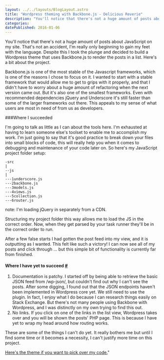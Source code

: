 ```yaml
---
layout: ../../layouts/BlogLayout.astro
title: "Wordpress theming with Backbone.js - Delicious Reverie"
description: "You'll notice that there's not a huge amount of posts about JavaScript on my site. That's not an accident, I'm really only beginning to gain my feet with the language. Despite this I took the plunge and decided to build a Wordpress theme that uses Backbone.js to render the posts in a list. Here's a bit about the project."
categories:
datePublished: 2016-01-06
---
```


You'll notice that there's not a huge amount of posts about JavaScript on my site. That's not an accident, I'm really only beginning to gain my feet with the language. Despite this I took the plunge and decided to build a Wordpress theme that uses Backbone.js to render the posts in a list. Here's a bit about the project.

Backbone.js is one of the most stable of the Javascript frameworks, which is one of the reasons I chose to focus on it. I wanted to start with a stable framework that would allow me to get to grips with it properly, and that I didn't have to worry about a huge amount of refactoring when the next version came out. But it's also one of the smallest frameworks. Even with recommended dependencies jQuery and Underscore it's still faster than some of the larger frameworks out there. This appeals to my sense of what users are most in need of from us as developers.

###Where I succeeded

I'm going to talk as little as I can about the tools here. I'm exhausted at having to learn someone else's toolset to enable me to accomplish my work. I'm just going to say that it's good practice to break down your files into small blocks of code, this will really help you when it comes to debugging and maintenance of your code later on. So here's my JavaScript project folder setup:

```
-src
|
--js
|
---1underscore.js
---2backbone.js
---3models.js
---4views.js
---5collection.js
---6router.js
```

note: I'm loading jQuery in separately from a CDN.

Structuring my project folder this way allows me to load the JS in the correct order. Now, when they get parsed by your task runner they'll be in the correct order to run.

After a few false starts I had gotten the post feed into my view, and it is outputting as I wanted. This felt like such a victory! I can now see all of my posts and click through ... but this simple bit of functionality is currently far from finished.

#### Where I have yet to succeed [#](https://deliciousreverie.co.uk/posts/wordpress-themeing-with-backbone-js/#where-i-have-yet-to-succeed)

1.  Documentation is patchy. I started off by being able to retrieve the basic JSON feed from /wp-json/, but couldn't find out why I can't see the posts. After some digging, I found out that the JSON endpoints haven't been implemented in Wordpress core yet. We still need to use the plugin. In fact, I enjoy what I do because I can research things easily on Stack Exchange. But there's not many people using Backbone with Wordpress, and I was distinctly on my own trying to find this out.
2.  No links. If you click on one of the links in the list view, Wordpress takes over and you will be shown the posts' PHP page. This is because I have yet to wrap my head around how routing works.

These are some of the things I can't do yet. It really bothers me but until I find some time or it becomes a necessity, I can't justify more time on this project.

[Here's the theme if you want to pick over my code.](https://github.com/endymion1818/questingtheair)"